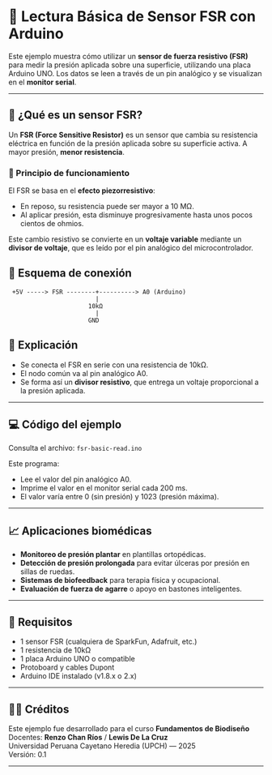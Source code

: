 # 📘 Lectura Básica de Sensor FSR con Arduino

Este ejemplo muestra cómo utilizar un **sensor de fuerza resistivo (FSR)** para medir la presión aplicada sobre una superficie, utilizando una placa Arduino UNO. Los datos se leen a través de un pin analógico y se visualizan en el **monitor serial**.

---

## 🧪 ¿Qué es un sensor FSR?

Un **FSR (Force Sensitive Resistor)** es un sensor que cambia su resistencia eléctrica en función de la presión aplicada sobre su superficie activa. A mayor presión, **menor resistencia**.

### 🔬 Principio de funcionamiento

El FSR se basa en el **efecto piezorresistivo**:  
- En reposo, su resistencia puede ser mayor a 10 MΩ.  
- Al aplicar presión, esta disminuye progresivamente hasta unos pocos cientos de ohmios.

Este cambio resistivo se convierte en un **voltaje variable** mediante un **divisor de voltaje**, que es leído por el pin analógico del microcontrolador.

## 🔧 Esquema de conexión

```plaintext
 +5V -----> FSR --------+----------> A0 (Arduino)
                        |
                      10kΩ
                        |
                      GND
```
## 🔄 Explicación

- Se conecta el FSR en serie con una resistencia de 10kΩ.
- El nodo común va al pin analógico A0.
- Se forma así un **divisor resistivo**, que entrega un voltaje proporcional a la presión aplicada.

---

## 💻 Código del ejemplo

Consulta el archivo: `fsr-basic-read.ino`

Este programa:
- Lee el valor del pin analógico A0.
- Imprime el valor en el monitor serial cada 200 ms.
- El valor varía entre 0 (sin presión) y 1023 (presión máxima).

---

## 📈 Aplicaciones biomédicas

- **Monitoreo de presión plantar** en plantillas ortopédicas.
- **Detección de presión prolongada** para evitar úlceras por presión en sillas de ruedas.
- **Sistemas de biofeedback** para terapia física y ocupacional.
- **Evaluación de fuerza de agarre** o apoyo en bastones inteligentes.

---

## 📎 Requisitos

- 1 sensor FSR (cualquiera de SparkFun, Adafruit, etc.)
- 1 resistencia de 10kΩ
- 1 placa Arduino UNO o compatible
- Protoboard y cables Dupont
- Arduino IDE instalado (v1.8.x o 2.x)

---

## 🧑‍🏫 Créditos

Este ejemplo fue desarrollado para el curso **Fundamentos de Biodiseño**  
Docentes: **Renzo Chan Ríos** / **Lewis De La Cruz**  
Universidad Peruana Cayetano Heredia (UPCH) — 2025  
Versión: 0.1

---
